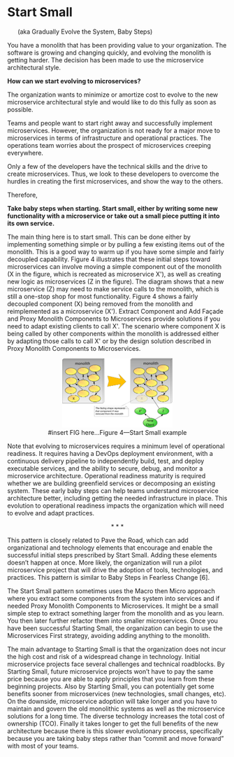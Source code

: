# Start Small
&nbsp;&nbsp;&nbsp;&nbsp;&nbsp;&nbsp;(aka Gradually Evolve the System, Baby Steps)

You have a monolith that has been providing value to your organization. The software is growing and changing quickly, and evolving the monolith is getting harder. The decision has been made to use the microservice architectural style.

**How can we start evolving to microservices?**

The organization wants to minimize or amortize cost to evolve to the new microservice architectural style and would like to do this fully as soon as possible. 

Teams and people want to start right away and successfully implement microservices. However, the organization is not ready for a major move to microservices in terms of infrastructure and operational practices. The operations team worries about the prospect of microservices creeping everywhere. 

Only a few of the developers have the technical skills and the drive to create microservices. Thus, we look to these developers to overcome the hurdles in creating the first microservices, and show the way to the others. 

Therefore, 

**Take baby steps when starting. Start small, either by writing some new functionality with a microservice or take out a small piece putting it into its own service.**

The main thing here is to start small. This can be done either by implementing something simple or by pulling a few existing items out of the monolith. This is a good way to warm up if you have some simple and fairly decoupled capability. Figure 4 illustrates that these initial steps toward microservices can involve moving a simple component out of the monolith (X in the figure, which is recreated as microservice X'), as well as creating new logic as microservices (Z in the figure). The diagram shows that a new microservice (Z) may need to make service calls to the monolith, which is still a one-stop shop for most functionality. Figure 4 shows a fairly decoupled component (X) being removed from the monolith and reimplemented as a microservice (X'). Extract Component and Add Façade and Proxy Monolith Components to Microservices provide solutions if you need to adapt existing clients to call X'. The scenario where component X is being called by other components within the monolith is addressed either by adapting those calls to call X' or by the design solution described in Proxy Monolith Components to Microservices.

<p align="center"><img src="../assets/StartSmall.png" width="50%";/><br>
#insert FIG here...Figure 4—Start Small example</p>

Note that evolving to microservices requires a minimum level of operational readiness. It requires having a DevOps deployment environment, with a continuous delivery pipeline to independently build, test, and deploy executable services, and the ability to secure, debug, and monitor a microservice architecture. Operational readiness maturity is required whether we are building greenfield services or decomposing an existing system. These early baby steps can help teams understand microservice architecture better, including getting the needed infrastructure in place. This evolution to operational readiness impacts the organization which will need to evolve and adapt practices.

<p align="center">* * *</p>

This pattern is closely related to Pave the Road, which can add organizational and technology elements that encourage and enable the successful initial steps prescribed by Start Small. Adding these elements doesn’t happen at once. More likely, the organization will run a pilot microservice project that will drive the adoption of tools, technologies, and practices. This pattern is similar to Baby Steps in Fearless Change [6].

The Start Small pattern sometimes uses the Macro then Micro approach where you extract some components from the system into services and if needed Proxy Monolith Components to Microservices. It might be a small simple step to extract something larger from the monolith and as you learn. You then later further refactor them into smaller microservices. Once you have been successful Starting Small, the organization can begin to use the Microservices First strategy, avoiding adding anything to the monolith.

The main advantage to Starting Small is that the organization does not incur the high cost and risk of a widespread change in technology. Initial microservice projects face several challenges and technical roadblocks. By Starting Small, future microservice projects won’t have to pay the same price because you are able to apply principles that you learn from these beginning projects. Also by Starting Small, you can potentially get some benefits sooner from microservices (new technologies, small changes, etc). On the downside, microservice adoption will take longer and you have to maintain and govern the old monolithic systems as well as the microservice solutions for a long time. The diverse technology increases the total cost of ownership (TCO). Finally it takes longer to get the full benefits of the new architecture because there is this slower evolutionary process, specifically because you are taking baby steps rather than “commit and move forward” with most of your teams.
